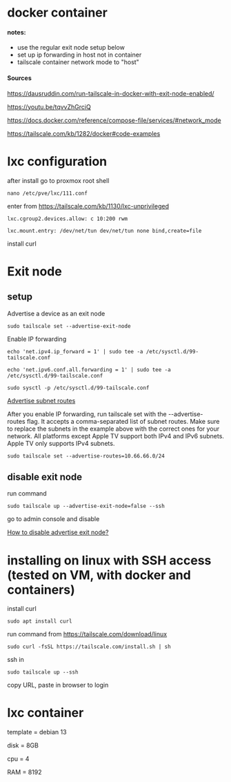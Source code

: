 # docker container

#### notes:

<ul>
<li>use the regular exit node setup below</li>
<li>set up ip forwarding in host not in container</li>
<li>tailscale container network mode to "host"</li>
</ul>

#### Sources

https://dausruddin.com/run-tailscale-in-docker-with-exit-node-enabled/

https://youtu.be/tqvvZhGrciQ

https://docs.docker.com/reference/compose-file/services/#network_mode

https://tailscale.com/kb/1282/docker#code-examples

# lxc configuration

after install go to proxmox root shell

`nano /etc/pve/lxc/111.conf`

enter from https://tailscale.com/kb/1130/lxc-unprivileged

`lxc.cgroup2.devices.allow: c 10:200 rwm`

`lxc.mount.entry: /dev/net/tun dev/net/tun none bind,create=file`

install curl

# Exit node

## setup

Advertise a device as an exit node

`sudo tailscale set --advertise-exit-node`

Enable IP forwarding

`echo 'net.ipv4.ip_forward = 1' | sudo tee -a /etc/sysctl.d/99-tailscale.conf`

`echo 'net.ipv6.conf.all.forwarding = 1' | sudo tee -a /etc/sysctl.d/99-tailscale.conf`

`sudo sysctl -p /etc/sysctl.d/99-tailscale.conf`

[Advertise subnet routes](https://tailscale.com/kb/1019/subnets?tab=linux#advertise-subnet-routes)

After you enable IP forwarding, run tailscale set with the --advertise-routes flag. It accepts a comma-separated list of subnet routes. Make sure to replace the subnets in the example above with the correct ones for your network. All platforms except Apple TV support both IPv4 and IPv6 subnets. Apple TV only supports IPv4 subnets.

`sudo tailscale set --advertise-routes=10.66.66.0/24`

## disable exit node

run command

`sudo tailscale up --advertise-exit-node=false --ssh`

go to admin console and disable

[How to disable advertise exit node?](https://www.reddit.com/r/Tailscale/comments/s3y8yk/how_to_disable_advertise_exit_node/)

# installing on linux with SSH access (tested on VM, with docker and containers)

install curl

`sudo apt install curl`

run command from https://tailscale.com/download/linux

`sudo curl -fsSL https://tailscale.com/install.sh | sh`

ssh in

`sudo tailscale up --ssh`

copy URL, paste in browser to login

# lxc container

template = debian 13

disk = 8GB

cpu = 4

RAM = 8192
